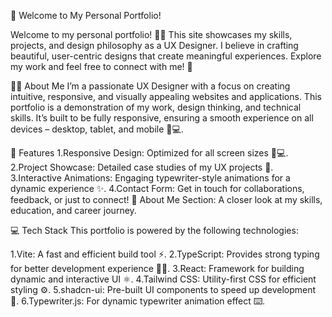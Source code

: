 👋 Welcome to My Personal Portfolio!

Welcome to my personal portfolio! 🎨✨ This site showcases my skills, projects, and design philosophy as a UX Designer. I believe in crafting beautiful, user-centric designs that create meaningful experiences. Explore my work and feel free to connect with me! 🚀


🧑‍💻 About Me
I’m a passionate UX Designer with a focus on creating intuitive, responsive, and visually appealing websites and applications. This portfolio is a demonstration of my work, design thinking, and technical skills. It’s built to be fully responsive, ensuring a smooth experience on all devices – desktop, tablet, and mobile 📱💻.

🌟 Features
1.Responsive Design: Optimized for all screen sizes 📱💻.
2.Project Showcase: Detailed case studies of my UX projects 🎨.
3.Interactive Animations: Engaging typewriter-style animations for a dynamic experience ✨.
4.Contact Form: Get in touch for collaborations, feedback, or just to connect! 💬
About Me Section: A closer look at my skills, education, and career journey.

💻 Tech Stack
This portfolio is powered by the following technologies:

1.Vite: A fast and efficient build tool ⚡️.
2.TypeScript: Provides strong typing for better development experience 🧑‍💻.
3.React: Framework for building dynamic and interactive UI ⚛️.
4.Tailwind CSS: Utility-first CSS for efficient styling ⚙️.
5.shadcn-ui: Pre-built UI components to speed up development 🎨.
6.Typewriter.js: For dynamic typewriter animation effect ⌨️.